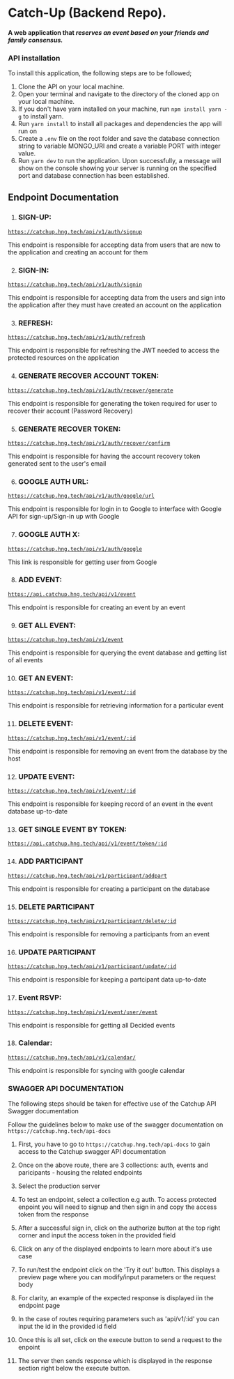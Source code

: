 
# Catch-Up (Backend Repo).

#### A web application that _reserves an event based on your friends and family consensus._

### API installation

To install this application, the following steps are to be followed;

1. Clone the API on your local machine.
2. Open your terminal and navigate to the directory of the cloned app on your local machine.
3. If you don't have yarn installed on your machine, run `npm install yarn -g` to install yarn.
4. Run `yarn install` to install all packages and dependencies the app will run on
5. Create a `.env` file on the root folder and save the database connection string to variable MONGO_URI and create a variable PORT with integer value.
6. Run `yarn dev` to run the application. Upon successfully, a message will show on the console showing your server is running on the specified port and database connection has been established.




## Endpoint Documentation

1. ### SIGN-UP:
[`https://catchup.hng.tech/api/v1/auth/signup`](https://catchup.hng.tech/api/v1/auth/signup)

This endpoint is responsible for accepting data from users that are new to the application and creating an account for them

2. ### SIGN-IN:
[`https://catchup.hng.tech/api/v1/auth/signin`](https://catchup.hng.tech/api/v1/auth/signin)

This endpoint is responsible for accepting data from the users and sign into the application after they must have created an account on the application

3. ### REFRESH:
[`https://catchup.hng.tech/api/v1/auth/refresh`](https://catchup.hng.tech/api/v1/auth/refresh)

This endpoint is responsible for refreshing the JWT needed to access the protected resources on the application

4. ### GENERATE RECOVER ACCOUNT TOKEN:
[`https://catchup.hng.tech/api/v1/auth/recover/generate`](https://catchup.hng.tech/api/v1/auth/recover/generate)

This endpoint is responsible for generating the token required for user to recover their account (Password Recovery)

5. ### GENERATE RECOVER TOKEN:
[`https://catchup.hng.tech/api/v1/auth/recover/confirm`](https://catchup.hng.tech/api/v1/auth/recover/confirm)

This endpoint is responsible for having the account recovery token generated sent to the user's email


6. ### GOOGLE AUTH URL:
[`https://catchup.hng.tech/api/v1/auth/google/url`](https://catchup.hng.tech/api/v1/auth/google/url)

This endpoint is responsible for login in to Google to interface with Google API for sign-up/Sign-in up with Google

7. ### GOOGLE AUTH X:
[`https://catchup.hng.tech/api/v1/auth/google`](https://catchup.hng.tech/api/v1/auth/google)

This link is responsible for getting user from Google

8. ### ADD EVENT:
[`https://api.catchup.hng.tech/api/v1/event`](https://catchup.hng.tech/api/v1/event)

This endpoint is responsible for creating an event by an event

9. ### GET ALL EVENT:
[`https://catchup.hng.tech/api/v1/event`](https://catchup.hng.tech/api/v1/event)

This endpoint is responsible for querying the event database and getting list of all events

10. ### GET AN EVENT:
[`https://catchup.hng.tech/api/v1/event/:id`](https://catchup.hng.tech/api/v1/event/:id)

This endpoint is responsible for retrieving information for a particular event

11. ### DELETE EVENT:
[`https://catchup.hng.tech/api/v1/event/:id`](https://catchup.hng.tech/api/v1/event/:id)

This endpoint is responsible for removing an event from the database by the host

12. ### UPDATE EVENT:
[`https://catchup.hng.tech/api/v1/event/:id`](https://catchup.hng.tech/api/v1/event/:id)

This endpoint is responsible for keeping record of an event in the event database up-to-date

13. ### GET SINGLE EVENT BY TOKEN:
[`https://api.catchup.hng.tech/api/v1/event/token/:id`](https://catchup.hng.tech/api/v1/event/token/:id)


14. ### ADD PARTICIPANT
[`https://catchup.hng.tech/api/v1/participant/addpart`](https://catchup.hng.tech/api/v1/participant/addpart)

This endpoint is responsible for creating a participant on the database

15. ### DELETE PARTICIPANT
[`https://catchup.hng.tech/api/v1/participant/delete/:id`](https://catchup.hng.tech/api/v1/participant/delete/:id)

This endpoint is responsible for removing a participants from an event

16. ### UPDATE PARTICIPANT
[`https://catchup.hng.tech/api/v1/participant/update/:id`](https://catchup.hng.tech/api/v1/participant/update/:id)

This endpoint is responsible for keeping a partcipant data up-to-date

17. ### Event RSVP:
[`https://catchup.hng.tech/api/v1/event/user/event`](https://catchup.hng.tech/api/v1/event/user/event)

This endpoint is responsible for getting all Decided events

18. ### Calendar:
[`https://catchup.hng.tech/api/v1/calendar/`](https://catchup.hng.tech/api/v1/calendar/)

This endpoint is responsible for syncing with google calendar




### SWAGGER API DOCUMENTATION

The following steps should be taken for effective use of the Catchup API Swagger documentation

Follow the guidelines below to make use of the swagger documentation on `https://catchup.hng.tech/api-docs`

1. First, you have to go to `https://catchup.hng.tech/api-docs` to gain access to the Catchup swagger API documentation


2. Once on the above route, there are 3 collections: auth, events and paricipants - housing the related endpoints

3. Select the production server

4. To test an endpoint, select a collection e.g auth. To access protected enpoint you will need to signup and then sign in and copy the access token from the response

5. After a successful sign in, click on the authorize button at the top right corner and input the access token in the provided field

6. Click on any of the displayed endpoints to learn more about it's use case

7. To run/test the endpoint click on the 'Try it out' button. This displays a preview page where you can modify/input parameters or the request body

8. For clarity, an example of the expected response is displayed iin the endpoint page

9. In the case of routes requiring parameters such as 'api/v1/:id' you can input the id in the provided id field

10. Once this is all set, click on the execute button to send a request to the enpoint

11. The server then sends response which is displayed in the response section right below the execute button.






